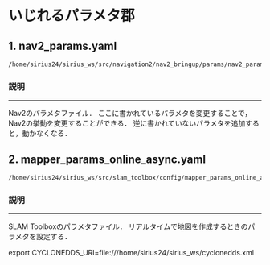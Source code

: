 # いじれるパラメタ郡

## 1. nav2_params.yaml
```bash
/home/sirius24/sirius_ws/src/navigation2/nav2_bringup/params/nav2_params.yaml
```

### 説明
---
Nav2のパラメタファイル．
ここに書かれているパラメタを変更することで，Nav2の挙動を変更することができる．
逆に書かれていないパラメタを追加すると，動かなくなる．

## 2. mapper_params_online_async.yaml
```bash
/home/sirius24/sirius_ws/src/slam_toolbox/config/mapper_params_online_async.yaml
```

### 説明
---
SLAM Toolboxのパラメタファイル．
リアルタイムで地図を作成するときのパラメタを設定する．


export CYCLONEDDS_URI=file:///home/sirius24/sirius_ws/cyclonedds.xml
